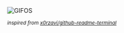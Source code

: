 <div align="justify">
<picture>
    <source media="(prefers-color-scheme: dark)" srcset="https://i.ibb.co/YpNQrfN/output-gif.gif">
    <source media="(prefers-color-scheme: light)" srcset="https://i.ibb.co/YpNQrfN/output-gif.gif">
    <img alt="GIFOS" src="https://i.ibb.co/YpNQrfN/output-gif.gif">
</picture>

<sub><i>inspired from [x0rzavi/github-readme-terminal](https://github.com/x0rzavi/github-readme-terminal)</i></sub>

</div>

<!-- Image deletion URL: https://ibb.co/3BTdJST/d624fc5d3d5f9b60f48986fa5163a0b5 -->